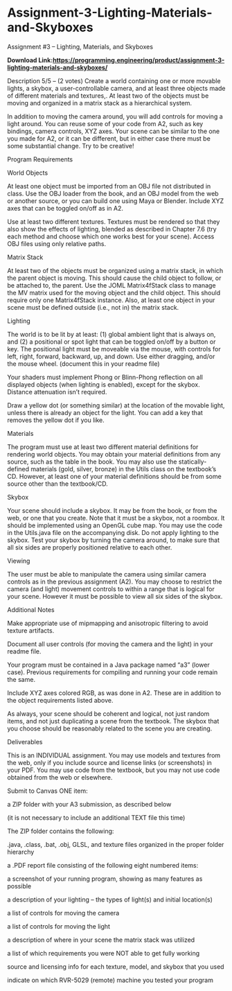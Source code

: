 # Assignment-3-Lighting-Materials-and-Skyboxes
Assignment #3 – Lighting, Materials, and Skyboxes

**Download Link:https://programming.engineering/product/assignment-3-lighting-materials-and-skyboxes/**

Description
5/5 – (2 votes)
Create a world containing one or more movable lights, a skybox, a user-controllable camera, and at least three objects made of different materials and textures,. At least two of the objects must be moving and organized in a matrix stack as a hierarchical system.

In addition to moving the camera around, you will add controls for moving a light around. You can reuse some of your code from A2, such as key bindings, camera controls, XYZ axes. Your scene can be similar to the one you made for A2, or it can be different, but in either case there must be some substantial change. Try to be creative!

Program Requirements

World Objects

At least one object must be imported from an OBJ file not distributed in class. Use the OBJ loader from the book, and an OBJ model from the web or another source, or you can build one using Maya or Blender. Include XYZ axes that can be toggled on/off as in A2.

Use at least two different textures. Textures must be rendered so that they also show the effects of lighting, blended as described in Chapter 7.6 (try each method and choose which one works best for your scene). Access OBJ files using only relative paths.

Matrix Stack

At least two of the objects must be organized using a matrix stack, in which the parent object is moving. This should cause the child object to follow, or be attached to, the parent. Use the JOML Matrix4fStack class to manage the MV matrix used for the moving object and the child object. This should require only one Matrix4fStack instance. Also, at least one object in your scene must be defined outside (i.e., not in) the matrix stack.

Lighting

The world is to be lit by at least: (1) global ambient light that is always on, and (2) a positional or spot light that can be toggled on/off by a button or key. The positional light must be moveable via the mouse, with controls for left, right, forward, backward, up, and down. Use either dragging, and/or the mouse wheel. (document this in your readme file)

Your shaders must implement Phong or Blinn-Phong reflection on all displayed objects (when lighting is enabled), except for the skybox. Distance attenuation isn’t required.

Draw a yellow dot (or something similar) at the location of the movable light, unless there is already an object for the light. You can add a key that removes the yellow dot if you like.

Materials

The program must use at least two different material definitions for rendering world objects. You may obtain your material definitions from any source, such as the table in the book. You may also use the statically-defined materials (gold, silver, bronze) in the Utils class on the textbook’s CD. However, at least one of your material definitions should be from some source other than the textbook/CD.

Skybox

Your scene should include a skybox. It may be from the book, or from the web, or one that you create. Note that it must be a skybox, not a roombox. It should be implemented using an OpenGL cube map. You may use the code in the Utils.java file on the accompanying disk. Do not apply lighting to the skybox. Test your skybox by turning the camera around, to make sure that all six sides are properly positioned relative to each other.

Viewing

The user must be able to manipulate the camera using similar camera controls as in the previous assignment (A2). You may choose to restrict the camera (and light) movement controls to within a range that is logical for your scene. However it must be possible to view all six sides of the skybox.

Additional Notes

Make appropriate use of mipmapping and anisotropic filtering to avoid texture artifacts.

Document all user controls (for moving the camera and the light) in your readme file.

Your program must be contained in a Java package named “a3” (lower case). Previous requirements for compiling and running your code remain the same.

Include XYZ axes colored RGB, as was done in A2. These are in addition to the object requirements listed above.

As always, your scene should be coherent and logical, not just random items, and not just duplicating a scene from the textbook. The skybox that you choose should be reasonably related to the scene you are creating.

Deliverables

This is an INDIVIDUAL assignment. You may use models and textures from the web, only if you include source and license links (or screenshots) in your PDF. You may use code from the textbook, but you may not use code obtained from the web or elsewhere.

Submit to Canvas ONE item:

a ZIP folder with your A3 submission, as described below

(it is not necessary to include an additional TEXT file this time)

The ZIP folder contains the following:

.java, .class, .bat, .obj, GLSL, and texture files organized in the proper folder hierarchy

a .PDF report file consisting of the following eight numbered items:

a screenshot of your running program, showing as many features as possible

a description of your lighting – the types of light(s) and initial location(s)

a list of controls for moving the camera

a list of controls for moving the light

a description of where in your scene the matrix stack was utilized

a list of which requirements you were NOT able to get fully working

source and licensing info for each texture, model, and skybox that you used

indicate on which RVR-5029 (remote) machine you tested your program

